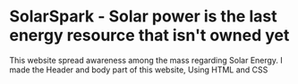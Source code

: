 # SolarSpark - Solar power is the last energy resource that isn't owned yet
This website spread awareness among the mass regarding Solar Energy.
I made the Header and body part of this website, Using HTML and CSS
